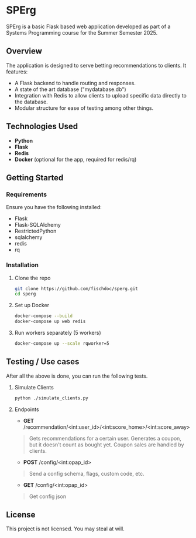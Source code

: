 # SPErg

SPErg is a basic Flask based web application developed as part of a Systems Programming course for the Summer Semester 2025.

## Overview

The application is designed to serve betting recommendations to clients. It features:

- A Flask backend to handle routing and responses.
- A state of the art database ("mydatabase.db")
- Integration with Redis to allow clients to upload specific data directly to the database.
- Modular structure for ease of testing among other things.

## Technologies Used

- **Python**
- **Flask**
- **Redis**
- **Docker** (optional for the app, required for redis/rq)

## Getting Started

### Requirements

Ensure you have the following installed:

- Flask
- Flask-SQLAlchemy
- RestrictedPython
- sqlalchemy
- redis
- rq

### Installation

1. Clone the repo

   ```bash
   git clone https://github.com/fischdoc/sperg.git
   cd sperg

2. Set up Docker

   ```bash
   docker-compose --build
   docker-compose up web redis

3. Run workers separately (5 workers)

   ```bash
   docker-compose up --scale rqworker=5


## Testing / Use cases

After all the above is done, you can run the following tests.

1. Simulate Clients

   ```bash
   python ./simulate_clients.py

2. Endpoints

   - __GET__ /recommendation/\<int:user_id\>/\<int:score_home\>/\<int:score_away\>
   > Gets recommendations for a certain user. Generates a coupon, but it doesn't count as bought yet. Coupon sales are handled by clients.
   
   - __POST__ /config/\<int:opap_id\>
   > Send a config schema, flags, custom code, etc.

   - __GET__ /config/\<int:opap_id\>
   > Get config json


## License

This project is not licensed. You may steal at will.